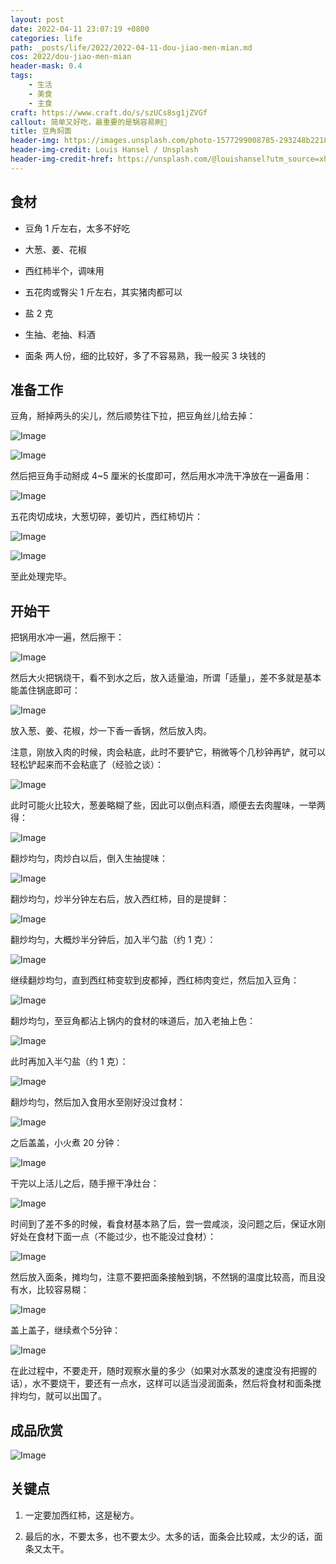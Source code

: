 ```yaml
---
layout: post
date: 2022-04-11 23:07:19 +0800
categories: life
path: _posts/life/2022/2022-04-11-dou-jiao-men-mian.md
cos: 2022/dou-jiao-men-mian
header-mask: 0.4
tags:
    - 生活
    - 美食
    - 主食
craft: https://www.craft.do/s/szUCs8sg1jZVGf
callout: 简单又好吃，最重要的是锅容易刷🤣
title: 豆角焖面
header-img: https://images.unsplash.com/photo-1577299008785-293248b22181?crop=entropy&cs=tinysrgb&fit=max&fm=jpg&ixid=MnwxNDIyNzR8MHwxfHNlYXJjaHw2fHxncmVlbiUyMGJlYW58ZW58MHx8fHwxNjQ5NjkxMjg0&ixlib=rb-1.2.1&q=80&w=1080
header-img-credit: Louis Hansel / Unsplash
header-img-credit-href: https://unsplash.com/@louishansel?utm_source=xheldon_blog&utm_medium=referral
---
```


## 食材

- 豆角 1 斤左右，太多不好吃

- 大葱、姜、花椒

- 西红柿半个，调味用

- 五花肉或臀尖 1 斤左右，其实猪肉都可以

- 盐 2 克

- 生抽、老抽、料酒

- 面条 两人份，细的比较好，多了不容易熟，我一般买 3 块钱的

## 准备工作

豆角，掰掉两头的尖儿，然后顺势往下拉，把豆角丝儿给去掉： 

![Image](https://res.craft.do/user/full/747e0824-8866-cf67-b3ae-2e207380d1f9/doc/28922F76-12C5-45B7-B854-372736086AC7/CB2097A5-8C87-4614-99EE-CCBD12FAB8FE_2/drqOHy1dvMacsviRd7mdXAjcR25kS1wI4YoxwikcQ6kz/IMG_7286.heic)

![Image](https://res.craft.do/user/full/747e0824-8866-cf67-b3ae-2e207380d1f9/doc/28922F76-12C5-45B7-B854-372736086AC7/1FDE2738-41A5-4B24-9354-C9B0A12CA438_2/YTSlqd8LncMKaPj3HdeVDHwNH11MaPi9srMdesYrdu4z/IMG_7287.heic)

然后把豆角手动掰成 4~5 厘米的长度即可，然后用水冲洗干净放在一遍备用： 

![Image](https://res.craft.do/user/full/747e0824-8866-cf67-b3ae-2e207380d1f9/doc/28922F76-12C5-45B7-B854-372736086AC7/F2AD9BE1-1CA4-4D53-AD74-483231CB1AC1_2/BY3u92fUIcqVJcXyJwe6Ox05Bvu32R3yCxDAx5usWvEz/IMG_7289.heic)

五花肉切成块，大葱切碎，姜切片，西红柿切片： 

![Image](https://res.craft.do/user/full/747e0824-8866-cf67-b3ae-2e207380d1f9/doc/28922F76-12C5-45B7-B854-372736086AC7/8B5E09F0-71C5-4354-A275-E2CF4DEA06F2_2/M38yM5Gl4kR5RJuei60hAiDWorq18SbGYvT8Afvyg7gz/IMG_7293.heic)

![Image](https://res.craft.do/user/full/747e0824-8866-cf67-b3ae-2e207380d1f9/doc/28922F76-12C5-45B7-B854-372736086AC7/496EFC53-C373-41FF-AE1E-9016C81E5C2F_2/cH2c0dsfO5Novm6d1NNIyIuhPnsmZ2ZIOPRc5Bc6xzgz/IMG_7295.heic)

至此处理完毕。

## 开始干

把锅用水冲一遍，然后擦干： 

![Image](https://res.craft.do/user/full/747e0824-8866-cf67-b3ae-2e207380d1f9/doc/28922F76-12C5-45B7-B854-372736086AC7/43C350E1-8E41-464D-980B-3125FD2EF234_2/CKI4GCETDxxbqJ782Yuz4ktaHCBAqGtFMfgCUTlOXqsz/IMG_7296.heic)

然后大火把锅烧干，看不到水之后，放入适量油，所谓「适量」，差不多就是基本能盖住锅底即可： 

![Image](https://res.craft.do/user/full/747e0824-8866-cf67-b3ae-2e207380d1f9/doc/28922F76-12C5-45B7-B854-372736086AC7/4EC5F1C9-92DC-4F1B-B754-909E32B58059_2/wiyCMawol2upFvHM3hPNsnlEO1oL4RoXa8a1BSw1JDgz/IMG_7298.heic)

放入葱、姜、花椒，炒一下香一香锅，然后放入肉。

注意，刚放入肉的时候，肉会粘底，此时不要铲它，稍微等个几秒钟再铲，就可以轻松铲起来而不会粘底了（经验之谈）： 

![Image](https://res.craft.do/user/full/747e0824-8866-cf67-b3ae-2e207380d1f9/doc/28922F76-12C5-45B7-B854-372736086AC7/880E27AD-42E5-4FC2-BE4E-03F30DF3E780_2/kdmp9VFTic8scRx1nEr4TOvdDHf2r4uksmnagTOJ46gz/IMG_7300.heic)

此时可能火比较大，葱姜略糊了些，因此可以倒点料酒，顺便去去肉腥味，一举两得： 

![Image](https://res.craft.do/user/full/747e0824-8866-cf67-b3ae-2e207380d1f9/doc/28922F76-12C5-45B7-B854-372736086AC7/FA24A059-D832-4412-8685-1ABDAA5C7B57_2/ZYyKywqdGmqIVkvLwoRFtyYggpmHDXQQZZJIlD1xD8Uz/IMG_7301.heic)

翻炒均匀，肉炒白以后，倒入生抽提味： 

![Image](https://res.craft.do/user/full/747e0824-8866-cf67-b3ae-2e207380d1f9/doc/28922F76-12C5-45B7-B854-372736086AC7/7B959FF2-01DD-411E-BEF0-D6C8D24910AC_2/DP5DgSBLbMPI0m4fJe9nly75oTcroK9j2Foiu488ARgz/IMG_7302.heic)

翻炒均匀，炒半分钟左右后，放入西红柿，目的是提鲜： 

![Image](https://res.craft.do/user/full/747e0824-8866-cf67-b3ae-2e207380d1f9/doc/28922F76-12C5-45B7-B854-372736086AC7/0B95C764-C36E-4363-93D8-2D307013B2B7_2/3DFjFb6SzMPkapKgY3owL7xycvoYuyLxxAaPmWfprmgz/IMG_7303.heic)

翻炒均匀，大概炒半分钟后，加入半勺盐（约 1 克）： 

![Image](https://res.craft.do/user/full/747e0824-8866-cf67-b3ae-2e207380d1f9/doc/28922F76-12C5-45B7-B854-372736086AC7/81C86C8E-96F8-44CE-AB9A-50A1CB08E3E0_2/NxWEwH7gRrKIifMJfGS2wFhyvn4iYI9RO5YQIeZ09ZAz/IMG_7305.heic)

继续翻炒均匀，直到西红柿变软到皮都掉，西红柿肉变烂，然后加入豆角： 

![Image](https://res.craft.do/user/full/747e0824-8866-cf67-b3ae-2e207380d1f9/doc/28922F76-12C5-45B7-B854-372736086AC7/9CD951AD-DB3E-437F-9818-D509B224C0E7_2/WxqJA8p3BiITIvTHGqO1EPJlrf9Xn2qFNgttnHyApZMz/IMG_7309.heic)

翻炒均匀，至豆角都沾上锅内的食材的味道后，加入老抽上色： 

![Image](https://res.craft.do/user/full/747e0824-8866-cf67-b3ae-2e207380d1f9/doc/28922F76-12C5-45B7-B854-372736086AC7/B813A2D6-F322-4278-9E17-0EABB603BC29_2/KkCR3DRjiaI9p8LAsTWcuGXqL7uwbNyHtFsArQb7xoQz/IMG_7311.heic)

此时再加入半勺盐（约 1 克）： 

![Image](https://res.craft.do/user/full/747e0824-8866-cf67-b3ae-2e207380d1f9/doc/28922F76-12C5-45B7-B854-372736086AC7/D4D09E57-21BB-45F8-88AC-2FDACEED6353_2/feOoiWm2zU1LOpYL5wn92oE8aqYCIMAOFV7WDwHb3B8z/IMG_7313.heic)

翻炒均匀，然后加入食用水至刚好没过食材： 

![Image](https://res.craft.do/user/full/747e0824-8866-cf67-b3ae-2e207380d1f9/doc/28922F76-12C5-45B7-B854-372736086AC7/2ABBAD6C-26B6-4242-BC00-705A19FC53A4_2/phSj50T40yeyxUb5ferseLAKGsbfzPX62RVRzy0lrxgz/IMG_7318.heic)

之后盖盖，小火煮 20 分钟： 

![Image](https://res.craft.do/user/full/747e0824-8866-cf67-b3ae-2e207380d1f9/doc/28922F76-12C5-45B7-B854-372736086AC7/FBD5F922-843B-473E-B8D0-D147DB07844D_2/6MBlbw14qTNcw4HvUom1MxcIwJMLKQmfDv6S8xBkmA4z/IMG_7320.heic)

干完以上活儿之后，随手擦干净灶台： 

![Image](https://res.craft.do/user/full/747e0824-8866-cf67-b3ae-2e207380d1f9/doc/28922F76-12C5-45B7-B854-372736086AC7/94F32A8C-3088-4120-9BAA-CB4E039E3C48_2/ifpCyuc2xXLLcdFyyIOFJ4EKxQR7TPha3xZyOt9WRxkz/IMG_7321.heic)

时间到了差不多的时候，看食材基本熟了后，尝一尝咸淡，没问题之后，保证水刚好处在食材下面一点（不能过少，也不能没过食材）： 

![Image](https://res.craft.do/user/full/747e0824-8866-cf67-b3ae-2e207380d1f9/doc/28922F76-12C5-45B7-B854-372736086AC7/64E15FBF-F262-4348-93C7-F81E3A496A6F_2/FbsmZZRLnEko0S65LRI9k81WBXMYMeWKBWA9yx4MWU0z/IMG_7322.heic)

然后放入面条，摊均匀，注意不要把面条接触到锅，不然锅的温度比较高，而且没有水，比较容易糊： 

![Image](https://res.craft.do/user/full/747e0824-8866-cf67-b3ae-2e207380d1f9/doc/28922F76-12C5-45B7-B854-372736086AC7/6AE15D60-6D2D-41AB-9601-667C7DD6A823_2/f4paqaj1t5EFxCpWrfOjTuq8KswIXh9OSArrPVALTFEz/IMG_7323.heic)

盖上盖子，继续煮个5分钟： 

![Image](https://res.craft.do/user/full/747e0824-8866-cf67-b3ae-2e207380d1f9/doc/28922F76-12C5-45B7-B854-372736086AC7/0B5BB4C3-B3D4-46D1-89CE-7745D1593F01_2/ExCDGSme9RgtO7h4JPzgqZD25SIyU5NlmyIriIfkxGoz/IMG_7324.heic)

在此过程中，不要走开，随时观察水量的多少（如果对水蒸发的速度没有把握的话），水不要烧干，要还有一点水，这样可以适当浸润面条，然后将食材和面条搅拌均匀，就可以出国了。

## 成品欣赏

![Image](https://res.craft.do/user/full/747e0824-8866-cf67-b3ae-2e207380d1f9/doc/28922F76-12C5-45B7-B854-372736086AC7/4F3F3771-5B7D-4AAE-AA39-AFAAEE9B389A_2/k9Utc5irIM2fVfcEn78SV1LojkYM46bIoSefLsxJKpQz/IMG_7446.jpeg)

## 关键点

1. 一定要加西红柿，这是秘方。

2. 最后的水，不要太多，也不要太少。太多的话，面条会比较咸，太少的话，面条又太干。